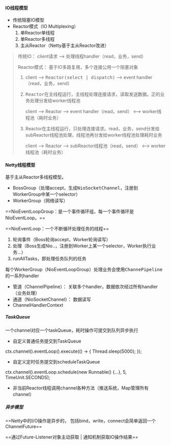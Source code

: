 #### IO线程模型

- 传统阻塞IO模型
- Reactor模式（IO Multiplexing）
    1. 单Reactor单线程
    2. 单Reactor多线程
    3. 主从Reactor（Netty基于主从Reactor改进）



> 传统IO： client请求 --> 处理线程handler（read，业务，send）
>
> Reactor模式： 基于IO多路复用，多个连接公用一个阻塞对象
> 
>  1. client --> <kbd>Reactor(select | dispatch)</kbd> --> event handler（read，业务，send）
> 
>  2. <kbd>Reactor</kbd>在主线程运行，主线程处理连接请求，读取发送数据。正的业务处理分发给worker线程池
>
>     client --> Reactor --> event handler（read，send） <--> worker线程池（耗时业务）
>
> 3. Reactor在主线程运行，只处理连接请求。read，业务，send分发给subReactor线程池处理，线程池再分发给worker线程池处理耗时业务
>
>     client --> Reactor --> subReactor线程池（read，send） <--> worker线程池（耗时业务）



#### Netty线程模型

基于主从Reactor多线程模型。

+ BossGroup（处理accept，生成<kbd>NioSocketChannel</kbd>，注册到WorkerGroup中某一个selector）
+ WorkerGroup（网络读写）

==NioEventLoopGroup：是一个事件循环组，每一个事件循环是NioEventLoop。==

==NioEventLoop：一个不断循环处理任务的线程==

1. 轮询事件（Boss轮询accept，Worker轮询读写）
2. 处理（Boss生成Nio..，注册到Worker上某一个selector，Worker执行业务...）
3. runAllTasks，即处理任务队列的任务

每个WorkerGroup（NioEventLoopGroup）处理业务会使用<kbd>ChannePipeline</kbd>的一系列handler

- 管道（ChannelPipeline）： 关联多个handler，数据依次经过所有handler（业务处理）
- 通道（NioSocketChannel）： 数据读写
- ChannelHandlerContext



##### TaskQueue

一个channel对应一个taskQueue，耗时操作可提交到队列异步执行

+ 自定义普通任务提交到TaskQueue

ctx.channel().eventLoop().execute(() -> { Thread.sleep(5000);  });

+ 自定义定时任务提交到scheduleTaskQueue

ctx.channel().eventLoop.schedule(new Runnable() {...}, 5, TimeUnit.SECONDS);

+ 非当前Reactor线程调用channel各种方法（推送系统，Map管理所有channel）



##### 异步模型

 ==Netty中的I/O操作是异步的， 包括bind，write，connect会简单返回一个ChannelFuture==

==通过Future-Listener对象主动获取 | 通知机制获取IO操作结果==

